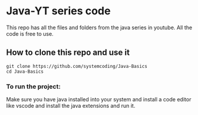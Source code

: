 # Java-YT series code

This repo has all the files and folders from the java series in youtube. All the code is free to use.

## How to clone this repo and use it

`git clone https://github.com/systemcoding/Java-Basics`\
`cd Java-Basics`

### To run the project:

Make sure you have java installed into your system and install a code editor like vscode and install the java extensions and run it.
